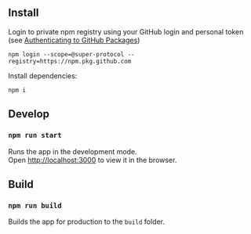 ## Install

Login to private npm registry using your GitHub login and personal token (see [Authenticating to GitHub Packages](https://docs.github.com/en/packages/working-with-a-github-packages-registry/working-with-the-npm-registry#authenticating-to-github-packages))

```shell
npm login --scope=@super-protocol --registry=https://npm.pkg.github.com
```

Install dependencies:
```shell
npm i
```

## Develop
### `npm run start`

Runs the app in the development mode.\
Open [http://localhost:3000](http://localhost:3000) to view it in the browser.

## Build
### `npm run build`

Builds the app for production to the `build` folder.
